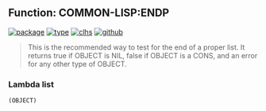 ## Function: COMMON-LISP:ENDP
[![package](https://img.shields.io/badge/Package-COMMON--LISP-5f9ea0.svg?style=social&colorA=999999)](../) [![type](https://img.shields.io/badge/Type-Function-5f9ea0.svg?style=social&colorA=999999)](../#function) [![clhs](https://img.shields.io/badge/CLHS-ENDP-5f9ea0.svg?style=social&colorA=999999)](http://www.lispworks.com/documentation/HyperSpec/Body/f_endp.htm) [![github](https://img.shields.io/badge/GitHub-View_the_source-5f9ea0.svg?style=social&colorA=999999&logo=github)](https://github.com/sbcl/sbcl/blob/master/src/code/list.lisp/) 

> This is the recommended way to test for the end of a proper list. It
> returns true if OBJECT is NIL, false if OBJECT is a CONS, and an error
> for any other type of OBJECT.

### Lambda list
```
(OBJECT)
```
